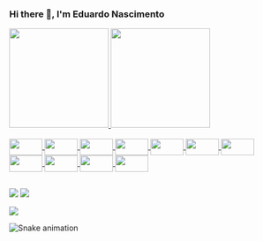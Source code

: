 ### Hi there 👋, I'm Eduardo Nascimento

<link rel="stylesheet" href="https://cdn.jsdelivr.net/gh/devicons/devicon@v2.12.0/devicon.min.css">

<!--
**dudursn/dudursn** is a ✨ _special_ ✨ repository because its `README.md` (this file) appears on your GitHub profile.

Here are some ideas to get you started:

- 🔭 I’m currently working on ...
- 🌱 I’m currently learning ...
- 👯 I’m looking to collaborate on ...
- 🤔 I’m looking for help with ...
- 💬 Ask me about ...
- 📫 How to reach me: ...
- 😄 Pronouns: ...
- ⚡ Fun fact: ...
-->

 <div>
  <a href="https://github.com/dudursn">
  <img height="180em" src="https://github-readme-stats.vercel.app/api?username=dudursn&show_icons=true&theme=dark&include_all_commits=true&count_private=true"/>
  <img height="180em" src="https://github-readme-stats.vercel.app/api/top-langs/?username=dudursn&layout=compact&langs_count=7&theme=dark"/>
</div>
 


<div style="display: inline_block"><br>
	<img align="center" height="30" width="60" src="https://img.shields.io/badge/Bootstrap-563D7C?style=for-the-badge&logo=bootstrap&logoColor=white" >
	<img align="center" height="30" width="60" src="https://img.shields.io/badge/HTML-239120?style=for-the-badge&logo=html5&logoColor=white" >
	<img align="center" height="30" width="60" src="https://img.shields.io/badge/CSS-239120?&style=for-the-badge&logo=css3&logoColor=white" >
	<img align="center" height="30" width="60" src="https://img.shields.io/badge/jQuery-0769AD?style=for-the-badge&logo=jquery&logoColor=white" >
	<img align="center" height="30" width="60" src="https://img.shields.io/badge/JavaScript-F7DF1E?style=for-the-badge&logo=javascript&logoColor=black" >
	<img align="center" height="30" width="60" src="https://img.shields.io/badge/Java-ED8B00?style=for-the-badge&logo=java&logoColor=white" >
	<img align="center" height="30" width="60" src="https://img.shields.io/badge/PHP-777BB4?style=for-the-badge&logo=php&logoColor=white" >
	<img align="center" height="30" width="60" src="https://img.shields.io/badge/Python-3776AB?style=for-the-badge&logo=python&logoColor=white" >
	<img align="center" height="30" width="60" src="https://img.shields.io/badge/Laravel-FF2D20?style=for-the-badge&logo=laravel&logoColor=white" >
	<img align="center" height="30" width="60" src="https://img.shields.io/badge/Spring-6DB33F?style=for-the-badge&logo=spring&logoColor=white">
	<img align="center" height="30" width="60" src="https://img.shields.io/badge/MySQL-00000F?style=for-the-badge&logo=mysql&logoColor=white" >

</div>


  
  ##
 
<div> 

 <a href="https://gitlab.com/dudursn" target="_blank"><img src="https://img.shields.io/badge/GitLab-330F63?style=for-the-badge&logo=gitlab&logoColor=white"></a> 
 <a href="https://www.linkedin.com/in/eduardo-roger" target="_blank"><img src="https://img.shields.io/badge/-LinkedIn-%230077B5?style=for-the-badge&logo=linkedin&logoColor=white"></a> 
 
  <a href="https://instagram.com/eduardoroger_" target="_blank"><img src="https://img.shields.io/badge/-Instagram-%23E4405F?style=for-the-badge&logo=instagram&logoColor=white" ></a>
  

  ![Snake animation](https://github.com/dudursn/dudursn/blob/output/github-contribution-grid-snake.svg)
 
</div>
